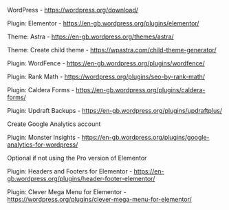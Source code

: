 WordPress - https://wordpress.org/download/

Plugin: Elementor - https://en-gb.wordpress.org/plugins/elementor/

Theme: Astra - https://en-gb.wordpress.org/themes/astra/

Theme: Create child theme - https://wpastra.com/child-theme-generator/

Plugin: WordFence - https://en-gb.wordpress.org/plugins/wordfence/

Plugin: Rank Math - https://wordpress.org/plugins/seo-by-rank-math/

Plugin: Caldera Forms - https://en-gb.wordpress.org/plugins/caldera-forms/

Plugin: Updraft Backups - https://en-gb.wordpress.org/plugins/updraftplus/

Create Google Analytics account

Plugin: Monster Insights - https://en-gb.wordpress.org/plugins/google-analytics-for-wordpress/


Optional if not using the Pro version of Elementor

Plugin: Headers and Footers for Elementor - https://en-gb.wordpress.org/plugins/header-footer-elementor/

Plugin: Clever Mega Menu for Elementor - https://wordpress.org/plugins/clever-mega-menu-for-elementor/
